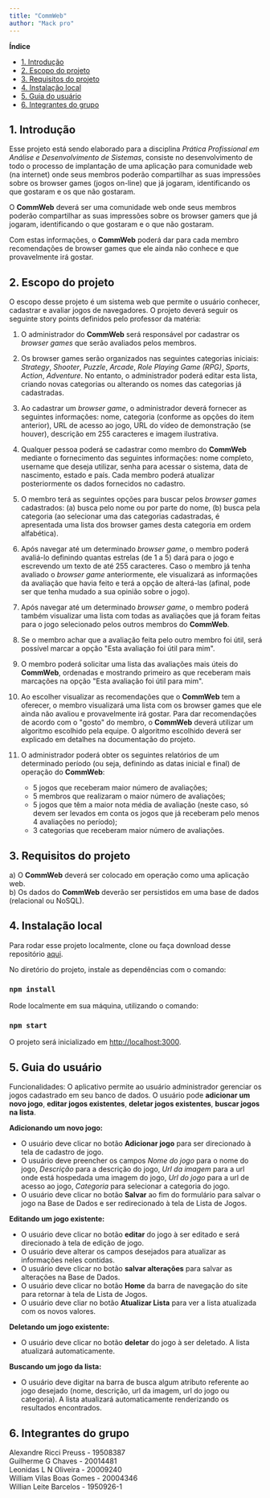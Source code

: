```yaml
---
title: "CommWeb"
author: "Mack pro"
---
```


**Índice**

- [1. Introdução](#1-introdução)
- [2. Escopo do projeto](#2-escopo-do-projeto)
- [3. Requisitos do projeto](#3-requisitos-do-projeto)
- [4. Instalação local](#4-instalação-local)
- [5. Guia do usuário](#5-guia-do-usuário)
- [6. Integrantes do grupo](#6-integrantes-do-grupo)

## 1. Introdução

Esse projeto está sendo elaborado para a disciplina _Prática Profissional em Análise e Desenvolvimento de Sistemas_, consiste no desenvolvimento de todo o processo de implantação de uma aplicação para comunidade web (na internet) onde seus membros poderão compartilhar as suas impressões sobre os browser games (jogos on-line) que já jogaram, identificando os que gostaram e os que não gostaram.

O **CommWeb** deverá ser uma comunidade web onde seus membros poderão compartilhar as suas impressões sobre os browser gamers que já jogaram, identificando o que gostaram e o que não gostaram. 

Com estas informações, o **CommWeb** poderá dar para cada membro recomendações de browser games que ele ainda não conhece e que provavelmente irá gostar.


## 2. Escopo do projeto

O escopo desse projeto é um sistema web que permite o usuário conhecer, cadastrar e avaliar jogos de navegadores. O projeto deverá seguir os seguinte story points definidos pelo professor da matéria: 

1. O administrador do **CommWeb** será responsável por cadastrar os _browser games_ que serão avaliados pelos membros.

2. Os browser games serão organizados nas seguintes categorias iniciais: _Strategy_, _Shooter_, _Puzzle_, _Arcade_, _Role Playing Game (RPG)_, _Sports_, _Action_, _Adventure_. No entanto, o administrador poderá editar esta lista, criando novas categorias ou alterando os nomes das categorias já cadastradas.

3. Ao cadastrar um _browser game_, o administrador deverá fornecer as seguintes informações: nome, categoria (conforme as opções do item anterior), URL de acesso ao jogo, URL do vídeo de demonstração (se houver), descrição em 255 caracteres e imagem ilustrativa.

4. Qualquer pessoa poderá se cadastrar como membro do **CommWeb** mediante o fornecimento das seguintes informações: nome completo, username que deseja utilizar, senha para acessar o sistema, data de nascimento, estado e país. Cada membro poderá atualizar posteriormente os dados fornecidos no cadastro.

5. O membro terá as seguintes opções para buscar pelos _browser games_ cadastrados: (a) busca pelo nome ou por parte do nome, (b) busca pela categoria (ao selecionar uma das categorias cadastradas, é apresentada uma lista dos browser games desta categoria em ordem alfabética).

6. Após navegar até um determinado _browser game_, o membro poderá avaliá-lo definindo quantas estrelas (de 1 a 5) dará para o jogo e escrevendo um texto de até 255 caracteres. Caso o membro já tenha avaliado o _browser game_ anteriormente, ele visualizará as informações da avaliação que havia feito e terá a opção de alterá-las (afinal, pode ser que tenha mudado a sua opinião sobre o jogo).

7. Após navegar até um determinado _browser game_, o membro poderá também visualizar uma lista com todas as avaliações que já foram feitas para o jogo selecionado pelos outros membros do **CommWeb**.

8. Se o membro achar que a avaliação feita pelo outro membro foi útil, será possível marcar a opção "Esta avaliação foi útil para mim".

9. O membro poderá solicitar uma lista das avaliações mais úteis do **CommWeb**, ordenadas e mostrando primeiro as que receberam mais marcações na opção "Esta avaliação foi útil para mim".

10. Ao escolher visualizar as recomendações que o **CommWeb** tem a oferecer, o membro visualizará uma lista com os browser games que ele ainda não avaliou e provavelmente irá gostar. Para dar recomendações de acordo com o "gosto" do membro, o **CommWeb** deverá utilizar um algoritmo escolhido pela equipe. O algoritmo escolhido deverá ser explicado em detalhes na documentação do projeto.

11. O administrador poderá obter os seguintes relatórios de um determinado período (ou seja, definindo as datas inicial e final) de operação do **CommWeb**:
     - 5 jogos que receberam maior número de avaliações;<br>
     - 5 membros que realizaram o maior número de avaliações;<br>
     - 5 jogos que têm a maior nota média de avaliação (neste caso, só devem ser levados em conta os jogos que já receberam pelo menos 4 avaliações no
período);<br>
     - 3 categorias que receberam maior número de avaliações.
     
## 3. Requisitos do projeto

a) O **CommWeb** deverá ser colocado em operação como uma aplicação web.<br>
b) Os dados do **CommWeb** deverão ser persistidos em uma base de dados (relacional ou NoSQL).<br>

## 4. Instalação local

Para rodar esse projeto localmente, clone ou faça download desse repositório [aqui](https://github.com/guilchaves/comm-web-front.git).

No diretório do projeto, instale as dependências com o comando:

### `npm install`

Rode localmente em sua máquina, utilizando o comando:

### `npm start`

O projeto será inicializado em [http://localhost:3000](http://localhost:3000).

## 5. Guia do usuário

Funcionalidades: O aplicativo permite ao usuário administrador gerenciar os jogos cadastrado em seu banco de dados. O usuário pode **adicionar um novo jogo**, **editar jogos existentes**, **deletar jogos existentes**, **buscar jogos na lista**. 

**Adicionando um novo jogo:** 

- O usuário deve clicar no botão **Adicionar jogo** para ser direcionado à tela de cadastro de jogo.
- O usuário deve preencher os campos *Nome do jogo* para o nome do jogo, *Descrição* para a descrição do jogo, *Url da imagem* para a url onde está hospedada uma imagem do jogo, *Url do jogo* para a url de acesso ao jogo, *Categoria* para selecionar a categoria do jogo.
- O usuário deve clicar no botão **Salvar** ao fim do formulário para salvar o jogo na Base de Dados e ser redirecionado à tela de Lista de Jogos.

**Editando um jogo existente:**

- O usuário deve clicar no botão **editar** do jogo à ser editado e será direcionado à tela de edição de jogo.
- O usuário deve alterar os campos desejados para atualizar as informações neles contidas.
- O usuário deve clicar no botão **salvar alterações** para salvar as alterações na Base de Dados.
- O usuário deve clicar no botão **Home** da barra de navegação do site para retornar à tela de Lista de Jogos.
- O usuário deve cliar no botão **Atualizar Lista** para ver a lista atualizada com os novos valores.

**Deletando um jogo existente:**

- O usuário deve clicar no botão **deletar** do jogo à ser deletado. A lista atualizará automaticamente.

**Buscando um jogo da lista:**

- O usuário deve digitar na barra de busca algum atributo referente ao jogo desejado (nome, descrição, url da imagem, url do jogo ou categoria). A lista atualizará automaticamente renderizando os resultados encontrados.

## 6. Integrantes do grupo

Alexandre Ricci Preuss - 19508387 <br>
Guilherme G Chaves - 20014481<br>
Leonidas L N Oliveira - 20009240<br>
William Vilas Boas Gomes - 20004346<br>
Willian Leite Barcelos - 1950926-1<br>
